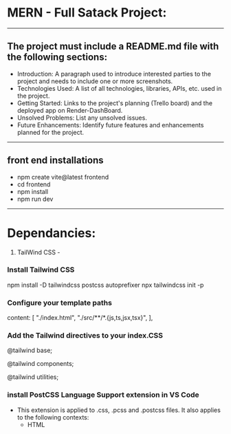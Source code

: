 # MERN - Full Satack Project:

-----------------------------------------------------------------------


## The project must include a README.md file with the following sections:
- Introduction: A paragraph used to introduce interested parties to the project and needs to include one or more screenshots.
- Technologies Used: A list of all technologies, libraries, APIs, etc. used in the project.
- Getting Started: Links to the project's planning (Trello board) and the deployed app on Render-DashBoard.
- Unsolved Problems: List any unsolved issues.
- Future Enhancements: Identify future features and enhancements planned for the project.
------------------------------------------------------------------------
## front end installations
* npm create vite@latest frontend
* cd frontend
* npm install 
* npm run dev
----------------------------------------------------------------------
# Dependancies:
1.  TailWind CSS - 
### Install Tailwind CSS
npm install -D tailwindcss postcss autoprefixer
npx tailwindcss init -p

### Configure your template paths
content: [
    "./index.html",
    "./src/**/*.{js,ts,jsx,tsx}",
  ],

### Add the Tailwind directives to your index.CSS
@tailwind base;

@tailwind components;

@tailwind utilities;

### install PostCSS Language Support extension in VS Code
- This extension is applied to .css, .pcss and .postcss files. It also applies to the following contexts:
    * HTML <style> elements.
    * Markdown css and pcss code blocks.

2. React-router-dom
### Installation
npm install react-router-dom

3. React Icons
npm install react-icons --save

4. Axios installation
npm install axios
----------------------------------------------------------------------
## API from backend
api =https://mern-project-backend-58df.onrender.com/books